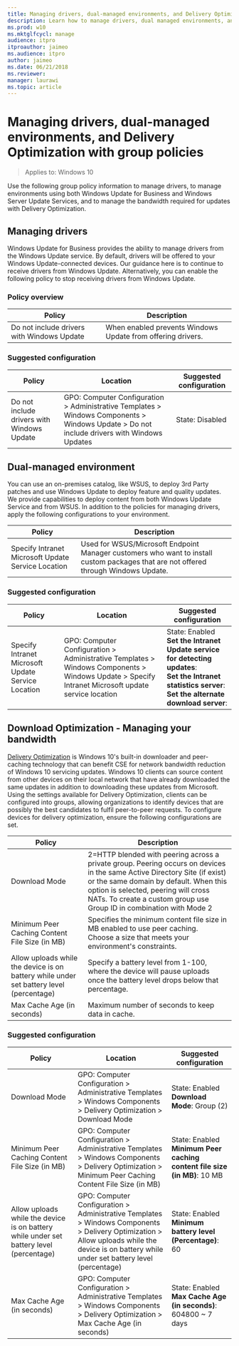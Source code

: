 ```yaml
---
title: Managing drivers, dual-managed environments, and Delivery Optimization with group policies in Windows Update for Business
description: Learn how to manage drivers, dual managed environments, and bandwidth (Delivery Optimization) with GPOs in Windows Update for Business.
ms.prod: w10
ms.mktglfcycl: manage
audience: itpro
itproauthor: jaimeo
ms.audience: itpro
author: jaimeo
ms.date: 06/21/2018
ms.reviewer: 
manager: laurawi
ms.topic: article
---
```

# Managing drivers, dual-managed environments, and Delivery Optimization with group policies

>Applies to: Windows 10

Use the following group policy information to manage drivers, to manage environments using both Windows Update for Business and Windows Server Update Services, and to manage the bandwidth required for updates with Delivery Optimization.

## Managing drivers
Windows Update for Business provides the ability to manage drivers from the Windows Update service. By default, drivers will be offered to your Windows Update-connected devices. Our guidance here is to continue to receive drivers from Windows Update. Alternatively, you can enable the following policy to stop receiving drivers from Windows Update. 

### Policy overview 

|Policy| Description |
|-|-|
|Do not include drivers with Windows Update |When enabled prevents Windows Update from offering drivers.|

### Suggested configuration 

|Policy| Location|Suggested configuration |
|-|-|-|
|Do not include drivers with Windows Update |GPO: Computer Configuration > Administrative Templates > Windows Components > Windows Update > Do not include drivers with Windows Updates|State: Disabled |

## Dual-managed environment 

You can use an on-premises catalog, like WSUS, to deploy 3rd Party patches and use Windows Update to deploy feature and quality updates. We provide capabilities to deploy content from both Windows Update Service and from WSUS. In addition to the policies for managing drivers, apply the following configurations to your environment. 

|Policy| Description |
|-|-|
|Specify Intranet Microsoft Update Service Location| Used for WSUS/Microsoft Endpoint Manager customers who want to install custom packages that are not offered through Windows Update.|

### Suggested configuration 

|Policy| Location|Suggested configuration |
|-|-|-|
|Specify Intranet Microsoft Update Service Location|GPO: Computer Configuration > Administrative Templates > Windows Components > Windows Update > Specify Intranet Microsoft update service location|State: Enabled <br>**Set the Intranet Update service for detecting updates**: <br>**Set the Intranet statistics server**: <br>**Set the alternate download server**: |

## Download Optimization - Managing your bandwidth 

[Delivery Optimization](waas-delivery-optimization.md) is Windows 10's built-in downloader and peer-caching technology that can benefit CSE for network bandwidth reduction of Windows 10 servicing updates. Windows 10 clients can source content from other devices on their local network that have already downloaded the same updates in addition to downloading these updates from Microsoft. Using the settings available for Delivery Optimization, clients can be configured into groups, allowing organizations to identify devices that are possibly the best candidates to fulfil peer-to-peer requests. To configure devices for delivery optimization, ensure the following configurations are set. 

|Policy| Description |
|-|-|
|Download Mode|	2=HTTP blended with peering across a private group. Peering occurs on devices in the same Active Directory Site (if exist) or the same domain by default. When this option is selected, peering will cross NATs. To create a custom group use Group ID in combination with Mode 2|
|Minimum Peer Caching Content File Size (in MB)|Specifies the minimum content file size in MB enabled to use peer caching. <br>Choose a size that meets your environment's constraints.| 
|Allow uploads while the device is on battery while under set battery level (percentage)|Specify a battery level from 1-100, where the device will pause uploads once the battery level drops below that percentage. |
|Max Cache Age (in seconds)|Maximum number of seconds to keep data in cache.|

### Suggested configuration  

|Policy| Location| Suggested configuration |
|-|-|-|
|Download Mode|GPO: Computer Configuration > Administrative Templates > Windows Components > Delivery Optimization > Download Mode|State: Enabled <br>**Download Mode**: Group (2)|
|Minimum Peer Caching Content File Size (in MB)|GPO: Computer Configuration > Administrative Templates > Windows Components > Delivery Optimization > Minimum Peer Caching Content File Size (in MB)|State: Enabled <br>**Minimum Peer caching content file size (in MB)**: 10 MB|
|Allow uploads while the device is on battery while under set battery level (percentage)|GPO: Computer Configuration > Administrative Templates > Windows Components > Delivery Optimization > Allow uploads while the device is on battery while under set battery level (percentage)|State: Enabled <br>**Minimum battery level (Percentage)**: 60|
|Max Cache Age (in seconds)|GPO: Computer Configuration > Administrative Templates > Windows Components > Delivery Optimization > Max Cache Age (in seconds)|State: Enabled <br>**Max Cache Age (in seconds)**: 604800 ~ 7 days|
